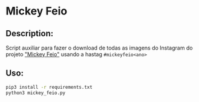Mickey Feio
===========

## Description:
Script auxiliar para fazer o download de todas as imagens do Instagram do projeto ["Mickey Feio"](https://www.instagram.com/mickeyfeio/) usando a hastag `#mickeyfeio<ano>`

## Uso:
```bash
pip3 install -r requirements.txt
python3 mickey_feio.py
